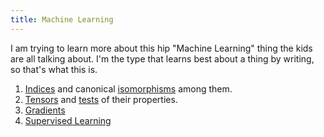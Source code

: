 ```yaml
---
title: Machine Learning
---
```


I am trying to learn more about this hip "Machine Learning" thing the kids are all talking about. I'm the type that learns best about a thing by writing, so that's what this is.

1. [Indices](/posts/ml/Indices.html) and canonical [isomorphisms](/posts/ml/IndexIsos.html) among them.
2. [Tensors](/posts/ml/Tensors.html) and [tests](/posts/ml/Tests/Tensor.html) of their properties.
3. [Gradients](/posts/ml/Gradients.html)
4. [Supervised Learning](/posts/ml/SupervisedLearning.html)
